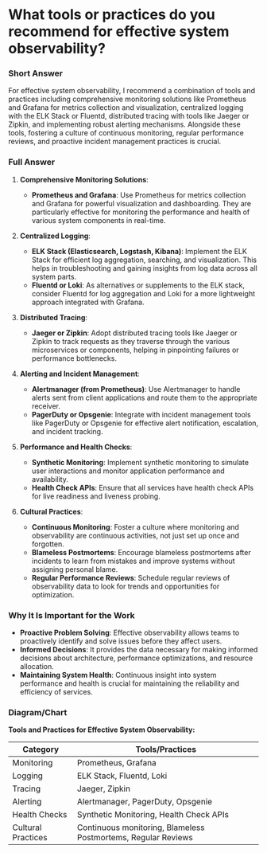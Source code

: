 # What tools or practices do you recommend for effective system observability?

### Short Answer
For effective system observability, I recommend a combination of tools and practices including comprehensive monitoring solutions like Prometheus and Grafana for metrics collection and visualization, centralized logging with the ELK Stack or Fluentd, distributed tracing with tools like Jaeger or Zipkin, and implementing robust alerting mechanisms. Alongside these tools, fostering a culture of continuous monitoring, regular performance reviews, and proactive incident management practices is crucial.

### Full Answer
1. **Comprehensive Monitoring Solutions**:
    - **Prometheus and Grafana**: Use Prometheus for metrics collection and Grafana for powerful visualization and dashboarding. They are particularly effective for monitoring the performance and health of various system components in real-time.

2. **Centralized Logging**:
    - **ELK Stack (Elasticsearch, Logstash, Kibana)**: Implement the ELK Stack for efficient log aggregation, searching, and visualization. This helps in troubleshooting and gaining insights from log data across all system parts.
    - **Fluentd or Loki**: As alternatives or supplements to the ELK stack, consider Fluentd for log aggregation and Loki for a more lightweight approach integrated with Grafana.

3. **Distributed Tracing**:
    - **Jaeger or Zipkin**: Adopt distributed tracing tools like Jaeger or Zipkin to track requests as they traverse through the various microservices or components, helping in pinpointing failures or performance bottlenecks.

4. **Alerting and Incident Management**:
    - **Alertmanager (from Prometheus)**: Use Alertmanager to handle alerts sent from client applications and route them to the appropriate receiver.
    - **PagerDuty or Opsgenie**: Integrate with incident management tools like PagerDuty or Opsgenie for effective alert notification, escalation, and incident tracking.

5. **Performance and Health Checks**:
    - **Synthetic Monitoring**: Implement synthetic monitoring to simulate user interactions and monitor application performance and availability.
    - **Health Check APIs**: Ensure that all services have health check APIs for live readiness and liveness probing.

6. **Cultural Practices**:
    - **Continuous Monitoring**: Foster a culture where monitoring and observability are continuous activities, not just set up once and forgotten.
    - **Blameless Postmortems**: Encourage blameless postmortems after incidents to learn from mistakes and improve systems without assigning personal blame.
    - **Regular Performance Reviews**: Schedule regular reviews of observability data to look for trends and opportunities for optimization.

### Why It Is Important for the Work
- **Proactive Problem Solving**: Effective observability allows teams to proactively identify and solve issues before they affect users.
- **Informed Decisions**: It provides the data necessary for making informed decisions about architecture, performance optimizations, and resource allocation.
- **Maintaining System Health**: Continuous insight into system performance and health is crucial for maintaining the reliability and efficiency of services.

### Diagram/Chart
**Tools and Practices for Effective System Observability:**

| Category           | Tools/Practices                         |
|--------------------|-----------------------------------------|
| Monitoring         | Prometheus, Grafana                     |
| Logging            | ELK Stack, Fluentd, Loki                |
| Tracing            | Jaeger, Zipkin                          |
| Alerting           | Alertmanager, PagerDuty, Opsgenie       |
| Health Checks      | Synthetic Monitoring, Health Check APIs |
| Cultural Practices | Continuous monitoring, Blameless Postmortems, Regular Reviews |